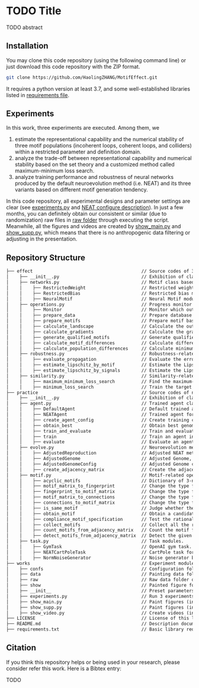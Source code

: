 # TODO Title

TODO abstract

## Installation
You may clone this code repository (using the following command line) or 
just download this code repository with the ZIP format.  

```sh
git clone https://github.com/HaolingZHANG/MotifEffect.git
```


It requires a python version at least 3.7, and some well-established libraries listed in 
[requirements file](https://github.com/HaolingZHANG/MotifEffect/blob/main/requirements.txt).

## Experiments
In this work, three experiments are executed.
Among them, we
1. estimate the representational capability and the numerical stability of three motif populations (incoherent loops, coherent loops, and colliders) within a restricted parameter and definition domain.
2. analyze the trade-off between representational capability and numerical stability based on the set theory and a customized method called maximum-minimum loss search.
3. analyze training performance and robustness of neural networks produced by the default neuroevolution method (i.e. NEAT) and its three variants based on different motif generation tendency.

In this code repository, all experimental designs and parameter settings are clear (see 
[experiments.py](https://github.com/HaolingZHANG/MotifEffect/blob/main/works/experiments.py)
and
[NEAT configure description](https://github.com/HaolingZHANG/MotifEffect/blob/main/works/confs/README.md)).
In just a few months, you can definitely obtain our consistent or similar 
(due to randomization) raw files in 
[raw folder](https://github.com/HaolingZHANG/MotifEffect/blob/main/works/raw/README.md) 
through executing the script.
Meanwhile, all the figures and videos are created by 
[show_main.py](https://github.com/HaolingZHANG/MotifEffect/blob/main/works/show_main.py) 
and
[show_supp.py](https://github.com/HaolingZHANG/MotifEffect/blob/main/works/show_supp.py), 
which means that there is no anthropogenic data filtering or adjusting in the presentation.

## Repository Structure
```html
├── effect                                         // Source codes of 3-node motif effect experiments.
│    ├── __init__.py                               // Exhibition of class and method calls.
│    ├── networks.py                               // Motif class based on PyTorch.
│    │    ├── RestrictedWeight                     // Restricted weight module.
│    │    ├── RestrictedBias                       // Restricted bias module.
│    │    ├── NeuralMotif                          // Neural Motif module.
│    ├── operations.py                             // Progress monitor and basic operations
│    │    ├── Monitor                              // Monitor which outputting the progress based on current state and total state.
│    │    ├── prepare_data                         // Prepare database through the range of variable and sampling points.
│    │    ├── prepare_motifs                       // Prepare motif based on the selected parameters.
│    │    ├── calculate_landscape                  // Calculate the output landscape of the selected motif.
│    │    ├── calculate_gradients                  // Calculate the gradient matrix of the selected motif.
│    │    ├── generate_qualified_motifs            // Generate qualified motif with specific requirements.
│    │    ├── calculate_motif_differences          // Calculate difference (L1 loss) between motif landscapes.
│    │    ├── calculate_population_differences     // Calculate minimum differences (L1 loss) between landscapes of two motif populations.
│    ├── robustness.py                             // Robustness-related operations.
│    │    ├── evaluate_propagation                 // Evaluate the error propagation through the selected motif.
│    │    ├── estimate_lipschitz_by_motif          // Estimate the Lipschitz constant of the selected motif.
│    │    ├── estimate_lipschitz_by_signals        // Estimate the Lipschitz constant of the output signals produced by selected motif.
│    ├── similarity.py                             // Similarity-related operations.
│    │    ├── maximum_minimum_loss_search          // Find the maximum-minimum L1 loss (as the representation capacity bound) between source motif and target motifs.
│    │    ├── minimum_loss_search                  // Train the target motif to achieve the source motif and find the minimum L1 loss between the two motifs.
├── practice                                       // Source codes of neuroevolution experiments.
│    ├── __init__.py                               // Exhibition of class and method calls.
│    ├── agent.py                                  // Trained agent classes.
│    │    ├── DefaultAgent                         // Default trained agent.
│    │    ├── NEATAgent                            // Trained agent for the NEAT method and its variants.
│    │    ├── create_agent_config                  // Create training configure of agent.
│    │    ├── obtain_best                          // Obtain best genome in the specific task.
│    │    ├── train_and_evaluate                   // Train and evaluate agents in a given NEAT task.
│    │    ├── train                                // Train an agent in a given NEAT task.
│    │    ├── evaluate                             // Evaluate an agent in a given NEAT task.
│    ├── evolve.py                                 // Neuroevolution method variation.
│    │    ├── AdjustedReproduction                 // Adjusted NEAT method (prohibiting the appearance of loops based on the given setting).
│    │    ├── AdjustedGenome                       // Adjusted Genome, agent of NEAT method (prohibiting the appearance of loops based on the given setting).
│    │    ├── AdjustedGenomeConfig                 // Adjusted Genome configuration (prohibiting the appearance of loops based on the given setting).
│    │    ├── create_adjacency_matrix              // Create the adjacency matrix from the given genome and its corresponding configuration.
│    ├── motif.py                                  // Motif-related operations.
│    │    ├── acyclic_motifs                       // Dictionary of 3-node acyclic motifs, i.e. incoherent loops, coherent loops, colliders.
│    │    ├── motif_matrix_to_fingerprint          // Change the type from the motif to the fingerprint for saving.
│    │    ├── fingerprint_to_motif_matrix          // Change the type from the fingerprint to the motif for motif calculating.
│    │    ├── motif_matrix_to_connections          // Change the type from the motif matrix to the graph connections for agent training.
│    │    ├── connections_to_motif_matrix          // Change the type from the graph connections to the motif matrix for motif calculating.
│    │    ├── is_same_motif                        // Judge whether the two motifs are the same.
│    │    ├── obtain_motif                         // Obtain a candidate motif of specific nodes in the adjacency matrix.
│    │    ├── compliance_motif_specification       // Test the rationality of the obtained motif.
│    │    ├── collect_motifs                       // Collect all the rational motifs from the adjacency matrix.
│    │    ├── count_motifs_from_adjacency_matrix   // Count the motif frequencies from a given adjacency matrix.
│    │    ├── detect_motifs_from_adjacency_matrix  // Detect the given motifs from an adjacency matrix
│    ├── task.py                                   // Task modules.
│    │    ├── GymTask                              // OpenAI gym task.
│    │    ├── NEATCartPoleTask                     // CartPole task for NEAT method and its variants.
│    │    ├── NormNoiseGenerator                   // Noise generator based on the norm.
├── works                                          // Experiment module of this work.
│    ├── confs                                     // Configuration folder of neuroevolution tasks.
│    ├── data                                      // Painting data folder of all the experiments.
│    ├── raw                                       // Raw data folder of all the experiments.
│    ├── show                                      // Painted figure folder of all the experiments.
│    ├── __init__                                  // Preset parameters in the experiments.
│    ├── experiments.py                            // Run 3 experiments and generate the painting data.
│    ├── show_main.py                              // Paint figures (in the main text) from the generated data.
│    ├── show_supp.py                              // Paint figures (in the supporting materials) from the generated data.
│    ├── show_video.py                             // Create videos (in the supporting materials) from the generated data.
├── LICENSE                                        // License of this library (GPL-3.0 license).
├── README.md                                      // Description document of this library.
├── requirements.txt                               // Basic library requirements of this library.
```

## Citation
If you think this repository helps or being used in your research, please consider refer this work.
Here is a Bibtex entry:

TODO
